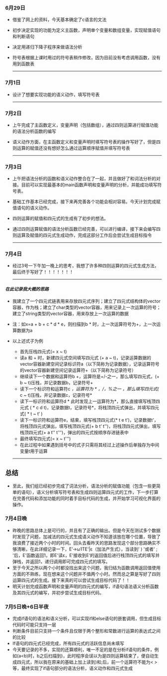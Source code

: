 ### 6月29日

* 借鉴了网上的资料，今天基本确定了c语言的文法

* 初步决定实现的功能为定义主函数，声明单个变量和数组变量，实现赋值语句和判断语句

* 决定用递归下降子程序来做语法分析

* 符号表根据上课时用过的符号表稍作修改，因为目前没有考虑调用函数，没有用到函数表

  --------------------------------------------------

### 7月1日

* 设计了想要实现功能的语义动作，填写符号表

  -------------------------------------------

### 7月2日

- 上午完成了主函数定义，变量声明（包括数组），通过四则运算进行赋值功能的语法分析函数的编写

- 语义动作方面，在主函数定义和变量声明时填写符号表的操作写好了，但是四则运算的赋值还没有想好怎么通过运算顺序赋值并填写符号表

  -------------------------------------

### 7月3日

- 上午把语法分析的函数和语义动作整合在了一起，并且做好了和词法分析的对接。目前可以实现最基本的main函数声明和变量声明的分析，并能成功填写符号表。

- 基础工作基本已经完成，接下来再完善各个功能会相对容易。今天计划完成赋值语句的语义动作。

- 四则运算的赋值和四元式的生成有了初步的想法。

- 通过四则运算赋值的语法分析函数已经完善，可以进行编译，接下来会编写四则运算及赋值的四元式生成动作，完成这部分工作后会尝试生成目标指令

  -----------------------------

### 7月4日

- 经过3号一下午加一晚上的思考，我想了许多种四则运算的四元式生成方法，最后终于写好了！！！！！！！

  -----------------------

#### *在此记录我大概的思路*

- 我建立了一个四元式链表用来存放四元式序列；建立了四元式结构体的vector容器，作为栈；建立了char类型的vector容器，用来记录上一次运算的符号；建立了string类型的vector容器，用来存放上一次运算的数据

- 注：如x=a + b + c * d * e，则扫描到b * 时，上一次运算符号为+，上一次运算数据为a

- 以上述式子为例

  - 首先压栈四元式(= x ~ t)
  - 读a 和 + 时，新建四元式空间填写四元式 (+ a ~ t)，记录运算数据的vector容器新建空间记录标识符a（以下简称为记录数据），记录运算符号的vector容器新建空间记录运算符+（以下简称为记录符号）
  - 继续读下一个数据和运算符b +，运算符是+/-之一，那么填写四元式，(+ b ~ t)压栈，并记录数据b，记录符号+
  - 读下一个标识符和运算符c *，运算符为 * ，/，%之一 ，那么填写四元式(* c ~ t)压栈，并记录数据c，记录符号*
  - 读下一标识符和运算符d * 此时发现上一运算符为*，那么直接填写栈顶四元式 ( * c d t)，记录数据t，记录符号*，将栈顶四元式弹出，并填写四元式( * t ~ t‘ )
  - 读下一标识符和运算符e，结束，填写栈顶四元式(* t e t')，记录数据t'， 将栈顶四元式弹出，填写栈顶四元式(+ b t’ t'')，将栈顶四元式弹出，填写栈顶四元式(+ a t'' t''')，弹出的四元式按顺序存进链表中
  - 最终填写四元式(= x ~ t''')
  - 在此过程中如果遇到括号中的式子只需将其经过上述操作后单独存为中间变量t用于运算

  ------------------------------

## 总结

- 至此，我们组已经初步完成了词法分析，语法分析的赋值功能（包含一些更简单的语句），语义分析填写符号表和生成四则运算四元式的工作，下一步打算在完善代码和添加功能的同时着手目标代码的生成，并开始学习可视化界面的操作。

### 7月4日晚

- 昨晚的思路总体上是可行的，并且有了正确的输出。但是今天在测试多个数据时发现了问题，加减法的四元式生成语义动作不知道该放在哪个位置，导致了我浪费了接近两个小时的时间。回头去看昨天的思路发现这个部分思路确实不够清晰，在此详细记录一下，E’→ω1TE'|ε（加法产生式），当读到' ) '或者' ; '后，E'函数返回1，即E'读ε，E'接收到E‘的返回值后进行栈顶四元式的填写并弹栈，并返回1，递归调用即可完成四元式的填写。
- 至于今天之所以两个小时都没找出来这个问题，我归结为函数调用返回值使用方面的不熟练，现在想来这个问题并不值两个小时。然而总之算是写好了四则运算四元式的生成。接下来真的可以尝试生成目标代码了！！
- 明天计划完成函数声明和变量声明的四元式的编写，if语句语法语义分析函数及其四元式的编写，并初步尝试生成目标代码。

### 7月5日晚+6日半夜

- 完成if语句的语法和语义分析，可以实现if和else语句的嵌套调用，但生成目标代码时可能只支持一层  
- 判断条件目前只支持一个条件且仅限于两个整形和常数进行运算的表达式之间的比较  
- If语句的四元式已经完成，所有四元式的活跃信息尚未填写
- 今天要记录的不多，实现的还算顺利，唯一不足的是在分析if语句的条件，例如(a<b)时，b之后扫描到)，此时程序会误以为是四则运算结束了，便自动生成四元式，所以我在原来的基础上加上读到)和;后，前一个运算符不能为< >等，最终实现了if语句部分的语法分析，语义动作和四元式生成